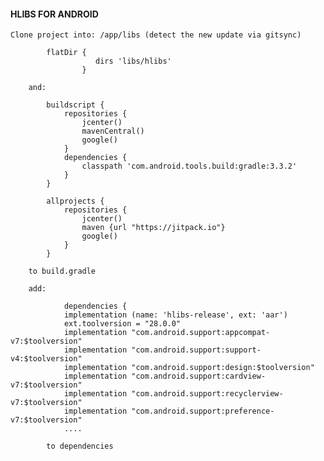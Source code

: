 #### HLIBS FOR ANDROID ####

	Clone project into: /app/libs (detect the new update via gitsync)
			
```
		flatDir {
                   dirs 'libs/hlibs'
                }
```
        and:
```
        buildscript {
		    repositories {
		        jcenter()
		        mavenCentral()
		        google()
		    }
		    dependencies {
		        classpath 'com.android.tools.build:gradle:3.3.2'
		    }
		}

		allprojects {
		    repositories {
		        jcenter()
		        maven {url "https://jitpack.io"}
		        google()
		    }
		}
```
		to build.gradle 

		add:
```
			dependencies {
			implementation (name: 'hlibs-release', ext: 'aar')
			ext.toolversion = "28.0.0"
		    implementation "com.android.support:appcompat-v7:$toolversion"
		    implementation "com.android.support:support-v4:$toolversion"
		    implementation "com.android.support:design:$toolversion"
		    implementation "com.android.support:cardview-v7:$toolversion"
		    implementation "com.android.support:recyclerview-v7:$toolversion"
		    implementation "com.android.support:preference-v7:$toolversion"
			....
```
			to dependencies